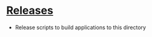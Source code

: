 # [Releases](https://github.com/cole-titze/releases/wiki/NHL-Game-Predicting-Project)
+ Release scripts to build applications to this directory
